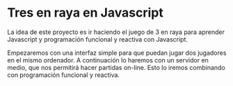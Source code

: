 # Tres en raya en Javascript

La idea de este proyecto es ir haciendo el juego de 3 en raya para aprender Javascript y programación funcional y reactiva con Javascript.

Empezaremos con una interfaz simple para que puedan jugar dos jugadores en el mismo ordenador. A continuación lo haremos con un servidor en medio, que nos permitirá hacer partidas on-line. Esto lo iremos combinando con programación funcional y reactiva.
